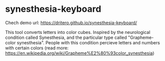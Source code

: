 # synesthesia-keyboard

Chech demo url: https://dritero.github.io/synesthesia-keyboard/

This tool converts letters into color cubes. 
Inspired by the neurological condition called Synesthesia, and the particular type called "Grapheme-color synesthesia".
People with this condition percieve letters and numbers with certain colors (read more: https://en.wikipedia.org/wiki/Grapheme%E2%80%93color_synesthesia)
